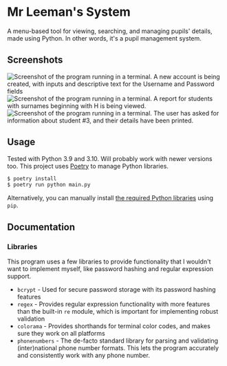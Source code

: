 # Mr Leeman's System

A menu-based tool for viewing, searching, and managing pupils' details, made using Python. In other words, it's a pupil management system.

## Screenshots

![Screenshot of the program running in a terminal. A new account is being created, with inputs and descriptive text for the Username and Password fields](https://github.com/RandomSearch18/pupil-management-system/assets/101704343/3e8c29a3-7515-4798-9e0c-615c4cf28290)
![Screenshot of the program running in a terminal. A report for students with surnames beginning with H is being viewed.](https://github.com/RandomSearch18/pupil-management-system/assets/101704343/c60e9ef7-84c2-4f16-b80c-3d87f90d6404)
![Screenshot of the program running in a terminal. The user has asked for information about student #3, and their details have been printed.](https://github.com/RandomSearch18/pupil-management-system/assets/101704343/df6805ed-efc8-478a-b88e-cbcf7ecd5b56)


## Usage

Tested with Python 3.9 and 3.10. Will probably work with newer versions too. This project uses [Poetry](https://python-poetry.org/docs/) to manage Python libraries.

```bash
$ poetry install
$ poetry run python main.py
```

Alternatively, you can manually install [the required Python libraries](#libraries) using `pip`.

## Documentation

### Libraries

This program uses a few libraries to provide functionality that I wouldn't want to implement myself, like password hashing and regular expression support.

- `bcrypt` - Used for secure password storage with its password hashing features
- `regex` - Provides regular expression functionality with more features than the built-in `re` module, which is important for implementing robust validation
- `colorama` - Provides shorthands for terminal color codes, and makes sure they work on all platforms
- `phonenumbers` - The de-facto standard library for parsing and validating (inter)national phone number formats. This lets the program accurately and consistently work with any phone number.
